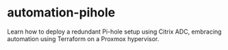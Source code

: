# automation-pihole
Learn how to deploy a redundant Pi-hole setup using Citrix ADC, embracing automation using Terraform on a Proxmox hypervisor.
